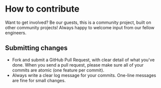 # How to contribute

Want to get involved? Be our guests, this is a community project, built on other community projects! Always happy to welcome input from our fellow engineers.

## Submitting changes

* Fork and submit a GitHub Pull Request, with clear detail of what you've done. When you send a pull request, please make sure all of your commits are atomic (one feature per commit).
* Always write a clear log message for your commits. One-line messages are fine for small changes.
